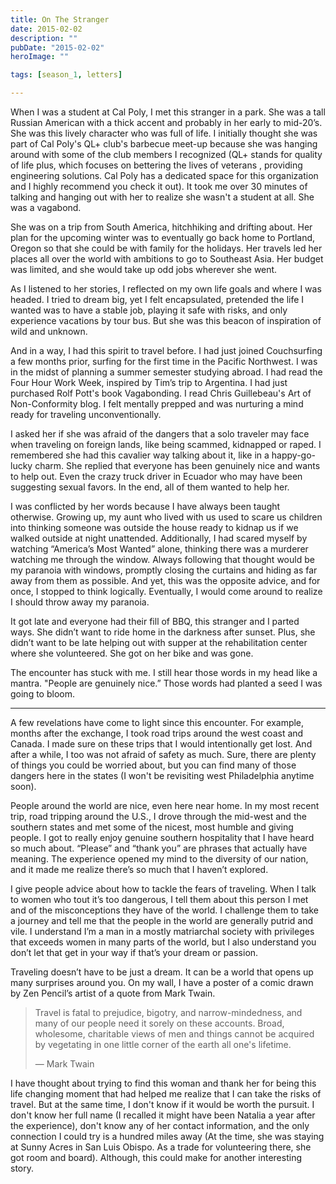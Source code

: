 ```yaml
---
title: On The Stranger
date: 2015-02-02
description: ""
pubDate: "2015-02-02"
heroImage: ""

tags: [season_1, letters]

---
```




When I was a student at Cal Poly, I met this stranger in a park. She was a tall Russian American with a thick accent and probably in her early to mid-20’s. She was this lively character who was full of life. I initially thought she was part of Cal Poly's QL+ club's barbecue meet-up because she was hanging around with some of the club members I recognized (QL+ stands for quality of life plus, which focuses on bettering the lives of veterans , providing engineering solutions. Cal Poly has a dedicated space for this organization and I highly recommend you check it out). It took me over 30 minutes of talking and hanging out with her to realize she wasn't a student at all. She was a vagabond.

She was on a trip from South America, hitchhiking and drifting about. Her plan for the upcoming winter was to eventually go back home to Portland, Oregon so that she could be with family for the holidays. Her travels led her places all over the world with ambitions to go to Southeast Asia. Her budget was limited, and she would take up odd jobs wherever she went.

As I listened to her stories, I reflected on my own life goals and where I was headed. I tried to dream big, yet I felt encapsulated, pretended the life I wanted was to have a stable job, playing it safe with risks, and only experience vacations by tour bus. But she was this beacon of inspiration of wild and unknown.

And in a way, I had this spirit to travel before. I had just joined Couchsurfing a few months prior, surfing for the first time in the Pacific Northwest. I was in the midst of planning a summer semester studying abroad. I had read the Four Hour Work Week, inspired by Tim’s trip to Argentina. I had just purchased Rolf Pott's book Vagabonding. I read Chris Guillebeau's Art of Non-Conformity blog. I felt mentally prepped and was nurturing a mind ready for traveling unconventionally.

I asked her if she was afraid of the dangers that a solo traveler may face when traveling on foreign lands, like being scammed, kidnapped or raped. I remembered she had this cavalier way talking about it, like in a happy-go-lucky charm. She replied that everyone has been genuinely nice and wants to help out. Even the crazy truck driver in Ecuador who may have been suggesting sexual favors. In the end, all of them wanted to help her.

I was conflicted by her words because I have always been taught otherwise. Growing up, my aunt who lived with us used to scare us children into thinking someone was outside the house ready to kidnap us if we walked outside at night unattended. Additionally, I had scared myself by watching “America’s Most Wanted” alone, thinking there was a murderer watching me through the window. Always following that thought would be my paranoia with windows, promptly closing the curtains and hiding as far away from them as possible. And yet, this was the opposite advice, and for once, I stopped to think logically. Eventually, I would come around to realize I should throw away my paranoia.

It got late and everyone had their fill of BBQ, this stranger and I parted ways. She didn’t want to ride home in the darkness after sunset. Plus, she didn’t want to be late helping out with supper at the rehabilitation center where she volunteered. She got on her bike and was gone.

The encounter has stuck with me. I still hear those words in my head like a mantra. "People are genuinely nice.” Those words had planted a seed I was going to bloom.

---

A few revelations have come to light since this encounter. For example, months after the exchange, I took road trips around the west coast and Canada. I made sure on these trips that I would intentionally get lost. And after a while, I too was not afraid of safety as much. Sure, there are plenty of things you could be worried about, but you can find many of those dangers here in the states (I won't be revisiting west Philadelphia anytime soon).

People around the world are nice, even here near home. In my most recent trip, road tripping around the U.S., I drove through the mid-west and the southern states and met some of the nicest, most humble and giving people. I got to really enjoy genuine southern hospitality that I have heard so much about. “Please” and “thank you” are phrases that actually have meaning. The experience opened my mind to the diversity of our nation, and it made me realize there’s so much that I haven’t explored.

I give people advice about how to tackle the fears of traveling. When I talk to women who tout it’s too dangerous, I tell them about this person I met and of the misconceptions they have of the world. I challenge them to take a journey and tell me that the people in the world are generally putrid and vile. I understand I’m a man in a mostly matriarchal society with privileges that exceeds women in many parts of the world, but I also understand you don’t let that get in your way if that’s your dream or passion.

Traveling doesn’t have to be just a dream. It can be a world that opens up many surprises around you. On my wall, I have a poster of a comic drawn by Zen Pencil’s artist of a quote from Mark Twain.

> Travel is fatal to prejudice, bigotry, and narrow-mindedness, and many of our people need it sorely on these accounts. Broad, wholesome, charitable views of men and things cannot be acquired by vegetating in one little corner of the earth all one's lifetime.
>
> — Mark Twain

I have thought about trying to find this woman and thank her for being this life changing moment that had helped me realize that I can take the risks of travel. But at the same time, I don't know if it would be worth the pursuit. I don't know her full name (I recalled it might have been Natalia a year after the experience), don't know any of her contact information, and the only connection I could try is a hundred miles away (At the time, she was staying at Sunny Acres in San Luis Obispo. As a trade for volunteering there, she got room and board). Although, this could make for another interesting story.
